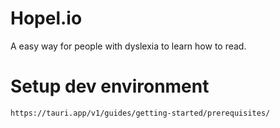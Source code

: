 # Hopel.io

A easy way for people with dyslexia to learn how to read.

# Setup dev environment

```
https://tauri.app/v1/guides/getting-started/prerequisites/
```
